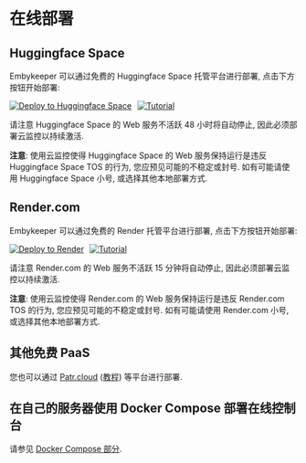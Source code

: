 # 在线部署

## Huggingface Space

Embykeeper 可以通过免费的 Huggingface Space 托管平台进行部署, 点击下方按钮开始部署:

<div style="display: flex; justify-content: flex-start; align-items: center;">
  <a href="https://huggingface.co/spaces/embykeeper/embykeeper?duplicate=true">
    <img src="https://github.com/emby-keeper/emby-keeper/raw/main/images/deploy-to-hf.svg" alt="Deploy to Huggingface Space">
  </a>
  <a href="https://blog.zetx.tech/2024/05/19/embykeeper-hf-tutorial/" style="margin-left: 10px;">
    <img src="https://github.com/emby-keeper/emby-keeper/raw/main/images/hf-tutorial.svg" alt="Tutorial">
  </a>
</div>

请注意 Huggingface Space 的 Web 服务不活跃 48 小时将自动停止, 因此必须部署云监控以持续激活.

**注意**: 使用云监控使得 Huggingface Space 的 Web 服务保持运行是违反 Huggingface Space TOS 的行为, 您应预见可能的不稳定或封号. 如有可能请使用 Huggingface Space 小号, 或选择其他本地部署方式.

## Render.com

Embykeeper 可以通过免费的 Render 托管平台进行部署, 点击下方按钮开始部署:

<div style="display: flex; justify-content: flex-start; align-items: center;">
  <a href="https://render.com/deploy?repo=https://github.com/emby-keeper/emby-keeper/tree/stable">
    <img src="https://github.com/emby-keeper/emby-keeper/raw/main/images/deploy-to-render.svg" alt="Deploy to Render">
  </a>
  <a href="https://blog.zetx.tech/2023/06/26/embykeeper-render-tutorial" style="margin-left: 10px;">
    <img src="https://github.com/emby-keeper/emby-keeper/raw/main/images/render-tutorial.svg" alt="Tutorial">
  </a>
</div>

请注意 Render.com 的 Web 服务不活跃 15 分钟将自动停止, 因此必须部署云监控以持续激活.

**注意**: 使用云监控使得 Render.com 的 Web 服务保持运行是违反 Render.com TOS 的行为, 您应预见可能的不稳定或封号. 如有可能请使用 Render.com 小号, 或选择其他本地部署方式.

## 其他免费 PaaS

您也可以通过 [Patr.cloud](https://app.patr.cloud/) ([教程](https://zetx.tech/2023/06/26/embykeeper-patr-tutorial/)) 等平台进行部署.

## 在自己的服务器使用 Docker Compose 部署在线控制台

请参见 [Docker Compose 部分](/guide/Linux-Docker-Compose-部署#部署在线控制台).
